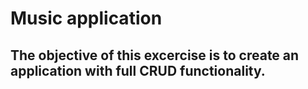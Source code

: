 # Music application

## The objective of this excercise is to create an application with full CRUD functionality.

